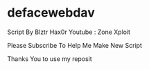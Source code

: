 # defacewebdav

Script By Blztr Hax0r
Youtube : Zone Xploit

Please Subscribe To Help Me Make New Script

Thanks You to use my reposit
